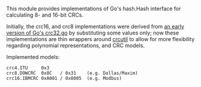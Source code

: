 This module provides implementations of Go's hash.Hash interface
for calculating 8- and 16-bit CRCs.

Initially, the crc16, and crc8 implementations were derived
from [an early version of Go's crc32.go][crc32.go] by substituting some values only;
now these implementations are thin wrappers around [crcutil]
to allow for more flexibility regarding polynomial representations,
and CRC models.

Implemented models:

	crc4.ITU     0x3
	crc8.DOWCRC  0x8C   / 0x31    (e.g. Dallas/Maxim)
	crc16.IBMCRC 0xA001 / 0x8005  (e.g. Modbus)

[crc32.go]: https://github.com/golang/go/blob/9feddd0bae188825e01771d182b84e47b159aa30/src/pkg/hash/crc32/crc32.go
[crcutil]: https://pkg.go.dev/github.com/knieriem/crcutil
